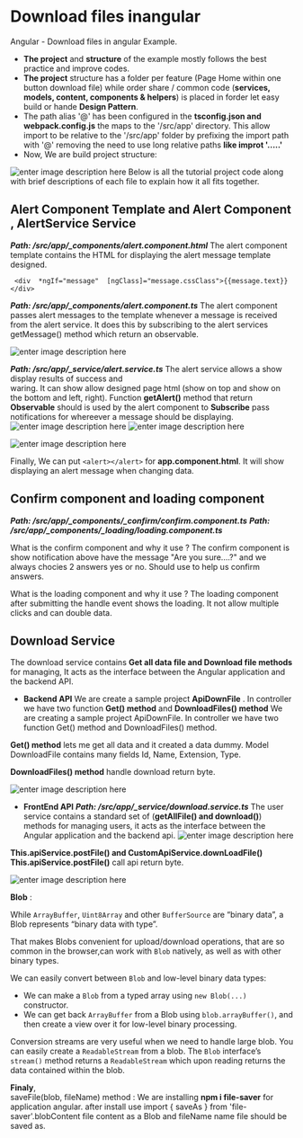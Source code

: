 

# Download files inangular
Angular - Download files in angular Example.

 - **The project** and **structure** of the example mostly follows the best practice and improve codes.
 - **The project** structure has a folder per feature (Page Home within one button download file) while order share / common code (**services, models, content, components & helpers**) is placed in forder let easy build or hande **Design Pattern**. 
 - The path alias '@' has been configured in the **tsconfig.json and webpack.config.js** the maps to the '/src/app' directory. This allow import to be relative to the '/src/app' folder  by prefixing the import path with '@' removing the need to use long relative paths **like improt '.....'**
 - Now, We are build project structure:

![enter image description here](https://lh3.googleusercontent.com/iN0zqaDD4eKGC0VZjpfRvOidsNdVljuK_y7gB7UQZv_--81qiZ-3onzP7UAJMTSy5_1B3bqKQQ4Ozl_HGe_65z_ikgxnMoZ-2osIsbIE4l-ax3at6q3uARwyY2xbdhPmTOaI-29Ys4lIPhG2L9ER9YCEheP5zcl9eaAF-MZJ8YKNpqa4NpF_-0vspf1T5f87UB8P2ZtDbcVDLXmu-hvuzPe4QAbeB-_CvTEAZEteuVdIHuSQ6UjZfLJeETdYr8ViiuMIVuPCkJA2PDlZklZgVxt62XfXIakpCSbTbHGWm3Dle6RjV2voPRhnNPLENPl45ylkExq7TlbvFDglaaREffpOvJRxbadAwuirM-mVbfFH8Os5v5hFqkUOKaTQNaV066-OK8l__bgIt8QTmCLjRid3owz5bulB3098ww4yrJecwGzInwpEnnd_ir5_9kJslAhA0ZL1qtpl5C_EU2elu8EiM2SXMri5m5f9-S2aujO76jhs2CVc6bPpmari8yr7scFMYMESPlG-37-dlAEkmlzQaP14pgBKqjP5PQ7gLj8NeaFU40PCcfpr-CmgslIxyOwN-KdYCPlVY6UaP8A0c4E1zqHzMrPmLxoYG2LJE9Yin8CALppIFDt3M1gq9oMOnziAqNH7Z3_-Np_K94yTMbTsuvz8ZHBvMH2GHb3B48nhgicgcaaGxBumo5FjJjo_XcDvGWmO50mZmmv8Af36UTGS4U7O8U0f4Z1dxTS--Uh2BpltFpxZzj0NO4dgTg=w262-h384-no?authuser=0)
Below is all the tutorial project code along with brief descriptions of each file to explain how it all fits together.
## Alert Component Template and Alert Component ,  AlertService Service
***Path: /src/app/_components/alert.component.html***
The alert component template contains the HTML for displaying the alert message template designed.

     <div  *ngIf="message"  [ngClass]="message.cssClass">{{message.text}}</div>


***Path: /src/app/_components/alert.component.ts***
The alert component passes alert messages to the template whenever a message is received from the alert service. It does this by subscribing to the alert services getMessage()  method which return an observable.
  
  ![enter image description here](https://lh3.googleusercontent.com/49O8bAZWxM0wFKtE-xtjjhfKXm31LUI9xRQUD5HHQrkO41aoV7jEnDOYwdMGvh7w4EDIOauTVtdO6F-gkC3NohIS2YZiLiG84epy0m8Hd979WK3-lZXWgDwslIN0a5l5GxYOWQKlaFHabjRGsocbdindbM05rByudPcPwFi1WMg-SdlU0o2rJRoSIJnh2Dk4IyGupvrk2SgOER7PHfYLrz0B_E_3_kB8Xpgk15togQSjbrI5EgZ-_FL-BvxPh61oHUWWqFZewfCVJe9ZKRbElM-vNNDySqJVft3YUWUyXlAXpwFmVyy5XWrIX8IypZ0tZvnHHzHNKqjQ8WDzTInqpUwT0vEKJYMAwwW-vRuTE0O4eOPeFv_9Cu7fFkfG7U0yz6bVBMGVAH8LkbL6Wpq0P9T-OUGn4_x5-F25kEyYJBE_4-8unxkIO6Qw_oOfTTEWtylllKvtPmTHpmhhuhJpJFdqPAI8tJI92LlKqi7-EDSAqRJoEuXlW3RTfd2Oe1ra-DM6a3vRT6zIC7UPqSQN2mOOJtmW3cYWu9BewSGJUygFoxsEU28XI9qs0h86qGzPPFULEECJJyKhLCJgqceCtcrdv9hEHZV-LiUpKe5TYpSVILM2gzI8D5VE4EvFAuDjPwZBidFuIwlNzIYlbSBajYUL9L6WY9kRapNn9AJdJwXc1PKeNJHiUGrZbYIoD0bDRR_ursUUvGzaGs_oAW4FKTDn507-Q4xUZMQTXVMVhamvHkxjfJgEeSahTXQJlw=w648-h384-no?authuser=0)


***Path: /src/app/_service/alert.service.ts***
The alert service allows a show display results of success and  
waring. It can show allow designed page html (show on top and show on the bottom and left, right).
Function **getAlert()** method that return **Observable** should is used by the alert component to **Subscribe** pass notifications for whereever a message should be displaying.
![enter image description here](https://lh3.googleusercontent.com/UinvE71g4TOf2i0wLlvHTdfZ1H2c1EvHC-i3C3RLowvrp9fBjHtGnTUaEzuPmDCTcR_FBiNQ2rfSSCe6282hjx8F3f9HUnDuP1tIuEKnhCmY8a4rh32jofaICB8cEvtas3PgSJZQzJkYq26svRrdLToxeYjReegRgjwyhfKp3FX3a63eokIzTRFbac5GiIAlCN6x1XB2sM6NuUWkPW_UwnDxE2mFGF6CHtS7sgxta59Fyv-CK1ypjn1nji5NS4kEE9D8UAnEaLln7Dy2jjEGg03IuQSNYsrQOAbdsAgXU5T9vmsB4XLbeiLpelimZLTt092C3GbWUydWAnqCTT1yn4YPxyIDEn2U-qeP-OrhQkZS0Ksr3GJEC4VSmoxD39C_NPWslaByApbl6X7jqwFgt-TDE2xL3igGZ9gkVtxylEUvOcNFgUYYdZzC7-zfjm3ttx2LtLt6jkXKyDtLB6qsqstLlnIZCmzOmTFH9yZe3MDYNjWtwK2lqhWmk-zXiis9guea-EfP5QLru4SbtbiyqS9adP3kkSxuKwJ7rxCJQviIjaEdCY58UUMzJ2d3No_jcnG0exzjAqwlGb8pjCKCHVtcb8YrQ0WlQqzdkTzrUuuh7389_PWoOqlUoC6OgmtFt0me1dIQBlqsyPwjF-8jWIm9Ks5hQmLLBgitiTvCwDo1EhOxIIx2Ddw_0ZXF3vu9lVm8cD9VOXoS1Ovb8oLjp9t1V35g2nfqa8XRcpxPK33ojOWp5Hx0ZuzRjGzrdw=w538-h384-no?authuser=0)
![enter image description here](https://lh3.googleusercontent.com/MpZBu593h58lMJZKwqRCJ7rMkUIgG_D-AnrVV67ppGR2sRTQie5D6lCR2toHVAcK1KA8BxlFUZlWMiD1_obyrzdR0UUmiHvq5Y3vbSKtkGYtRd-piuJFPedAPlQd7lxpsKUTSsYyJN7W5v5-5bNs2TuTDnUX_o5nFQSSAUZeLoku1cLR1jqjhAlaLTo1CWFOyrAeawSnG678c2T-lBejgWzm718w5CXmvAXyZaPUeKhnb1GBrdfqHP6FxCztNrjU9d1cDuJ3DnTEg8aOQFvGK35hOUNs-zU-Dl853A7-fSugot9ldG9oJh7gqpI1n1-LotNI4vszkPX8sNpya7yYjd6iXrrRf88baou6B7nIS3w_RuzJBUw3TxVzzOreo61pLEyhLaGIWvca1J0-WP81cI7OlK5JID4sQvnddoSys1BfpsJJ-fc_K-3Tnhh7FY8l2GiYy_QVbZzeL2WiLRUUE6aqmojU_vpeid0D-48AQ-t3QrJAngsI5hFCleFwyljXvZRmt6PZm35CSqwk3l4vtcGf7bICZK6r-GjAzBOCyfqbGay55q6ToMdqB3ecLPhWch4AkrwZ3Y8XiruRg6mZP_cFLVggTGiPJ4W_LLvADhxNPiIka7Pu0oaT_A3ECRoFlCQ8r8W2o7JOPG9Ns7nZliGRctgNrES0tyTBhswwGxOTTYJzcTuNjw7_XIswLS7MEy_Dg-GmANTUlMq678dqXowuBPDmW_UC6eixeJXfjyvtvGh3SyELMTlCZhUZoQ=w576-h384-no?authuser=0)

![enter image description here](https://lh3.googleusercontent.com/Hka_vxySq7fnEbKAwxtKSfe8CoYCCnI1m6yU0XuXI5lUKd0Csr4P1h6xBoVtjy4PCt53B3GEIZSl85IoANfSiPWnWhAHomDiMD31GhPg6Gh2aIk_NSy1BtPEw6A4Ug8LAlp-psH3Z2l5nj0QLXSJO8WH0D7oGYE84oEkNoKlFAapYXvnMF1-W5Ym0JODkphywHpq2w4sCuMqYVUmrm246qKQ52jDzwDgbFUxw5tzMTFRW5Ospfd-LowE0wIJkNu8zDAlw5g7pE1K0aFYhdc2D-yEihmjel-ThMpJSfSKz93cjGyEPRcWLCemG8OyF1wI0FziS-xKYUT28bcqI7sY0sDigmIxvdgSJHbN8xA8pnxzERRRaMTfMLoHN_r-oorIjnil56e7XuCfN2RVAvwFLOel7kqLSUAjkmPe4Vq2BYet3jcdd4xrh1T1cJk9CH9bttNWYWVbEjtt9Ixv5ac8q_5hOCQC65nk8tmc8sNRwQoxZVy6Z7Gn0TZvo4d7ZxvM5SknpPtRpZ5vkp3IlkVC1qoAEvXpMs1Pzlniiu5jYKgHZQgjP8SlrRKKNM02MUZf6muB5hisoaYmQ5Zq75Ju0PFQUq80uHAjsJOrkyAeBBOeJoOBHt6VT9PArkUlaI26A9I7ZHwsgUe3EximxpFj1fDYBnMaXxX_4bMQ3SWF_7hlMlRYjnzXI5cME4KnUlj7QU7u1le382fqn2iM9XTR_6coFlyetzFSNwr4bacJ2vb7wz6T8FVuaVT7LM75Sw=w818-h300-no?authuser=0)

Finally, We can put  `<alert></alert>`  for **app.component.html**. It will show displaying an alert message when changing data.

## Confirm component and loading component
_**Path: /src/app/_components/_confirm/confirm.component.ts**_
_**Path: /src/app/_components/_loading/loading.component.ts**_


What is the confirm component and why it use ?
The confirm component is show notification above have the message "Are you sure....?" and we always chocies 2 answers yes or no. Should use to help us confirm answers.

What is the loading component and why it use ?
The loading component after submitting the handle event shows the loading. It not allow multiple clicks and can double data. 


## Download Service

The download service contains  **Get all data file and Download file methods** for managing, It acts as the interface between the Angular application and the backend API.

 - **Backend API**
We are create a sample project **ApiDownFile** . In controller we have two function **Get() method** and **DownloadFiles() method** 
We are creating a sample project ApiDownFile. In controller we have two function Get() method and DownloadFiles() method.

**Get() method** lets me get all data and it created a data dummy. Model DownloadFile contains many fields Id, Name, Extension, Type.

**DownloadFiles() method** handle download return byte.

![enter image description here](https://lh3.googleusercontent.com/T7S-SuGwg3B5NdZF2S3c8TPPyGUgEvkHb1y9D3kwga4M0X-5A-NG9XSRrjJYeYnlo-5yIwG2OGHZPdM3U4ShM4TYVzFX9ti0YUcZ1YlzD-zXcponltMh_lwc4uVB3jqDEW9L4JCKCZW7OiDp5k3kYZs7Sw48l1IzODWiG66UIUpxT1P07_XoKshMTmuhS6hCvMuTJh9Ycrqk2pk_qVH9HzUqdDVb_3iZt0uywYCNizZXDq5l6gwIeS49OQuPn9FKMe1mMnBoC9kEipfBT-aEt_tdH_bRPviWrYNZOnhj7H0EJJBvWZSYqrnaIKs3-LJrnti6dLsUEEpzBrcetXajk-LVmmQaofO7fvS7oMxHH_rcpH7gwWeDsa_BacUhfh4G_qPS0Op3raALZmkB-Pj5Ah6P8EVyp1S9lX82oez-OV3fCyKMl5uUluggoyARQzBNhT-fKGWO4ZUzWKjc4lR9G0A6d0D74S6jqCL2l4tze62v0a6gu6j5c0AyYz3kfhDH7pmAw0m3mSZRGIlENom-Luwqdkz5RZb7DIOMWWmju4kQR5kPI7-UqRsq1zfic10ZOj_sx6jYDvNMrt9go56aVxYwdTJHYfA-O9XgsRKC9W61yNX0SxRP_PgrBvKaqetCQzu21nGc5wcB8RTD4xFi0DwxGKfYf6sNNvsZR0aDXQghgz8FNtToX7OYWpoaLbxgt71TTMDX42mU3FQFP3owJXtrG9yJeKQBLYEkdKZ7c-TLNTcb5SRC1DGMsgrZuw=w836-h384-no?authuser=0)

 - **FrontEnd API**
***Path: /src/app/_service/download.service.ts***
The user service contains a standard set of (**getAllFile() and download()**) methods for managing users, it acts as the interface between the Angular application and the backend api.
![enter image description here](https://lh3.googleusercontent.com/yRiLw7pqEvLvC22r6Ou4IUmSs_BGYllmxajoiNHWJQ99Sb_iQ0qeKwesuMn_KhZVrBEahEfIdysoqpSfWYN8hQN2vkqiKHgxWRw70CcodKhp5FAAbCASY_1NdsED_ScC2U0YgOWVT9sE-OCVIabzCA5A9R4hi4OnEc9xtqHBVfmRo5l8tmSusmzbEM_CsSkxlAlQZmy6fyS-_PmpRVP0FYJsfkToy_aJrM8fwxCkGewyxaCoayYQT-DTpI0pZG36ZfNw-3M-2VB-pwRi2norjvIj1G0xH6uC3UnbWvD2fhaJXMKdJPnoNI6mmgLBpqnXwIiDIJjzrfH6Xx4eJP_QVG6HVfs7CQDScaBsgtB_X8Vl5phkrdKBo6-hL_SIg6O_r56RGw-hec7Dex4mWs9bUZqeOGsT3B0DEv0tdeuG7ms78qheEiYsRapMvbxhxz12gRDGNbcfkMYlC3k8eCcklmb0DG00jcVjeyjG2W-Zv_WCu2iEMogYaQMx7HvSSkwUVVB2IjalMLHpNdkSCrYsfmQFV4p4BkHRpKY2auERNw5dobAFGInM36lhesOq2xG5h7zSQyrqvKpN5EGQiJiJTwChYgK3CiZGhxXdi1pe1AOinS0I5flNtByIz_4uiA30KoH_M4MOwqaP8G-mPkWo7xHZsLOs8Kfga6lbi10esbsVOIYKf0sNJW55QIqRfV-_IVoY1tcbhVg5moHyxTeCttdog4ST5zwX2Q-QqGF9KwS8DZBnAGSG3pALsfGdxw=w582-h386-no?authuser=0)

**This.apiService.postFile() and CustomApiService.downLoadFile()** 
**This.apiService.postFile()** call api return byte.

![enter image description here](https://lh3.googleusercontent.com/Qq0fpYm2A_vK735RorY77kmtwHnABkgW6XuR6mYPQOGE_qC-de6KIK2lpr6r295tU7_Mz6O2YNGXpCrJQlUkte4k3Qs13pFALriEzJPozz6K0rUEoOlJ23gAkIHH2YjryDKr7-Y-vCMe1zzYytOjzEadSlXhkfez6Ka6lNH7iboOiG7WK7NxCLOs_KcNFZUO1eEw6JWPFC3-oC9V6jNqVx179x0CqvgwF3Bx1b39Yzpt-Mc83g7bguK2ZR0W7LNcJ1rz1b0h4ZEKh51LinVvPZWFKFBpV9oDUKoDjLY6b_7OI3CcVlZeMUX2XhfwvwgpDQa3WHgstPdwUpURGa0F3vtu5tIYMLu_kLtOqXdJwKaqR7FPqpO_Dk-1pdHD9zGygzIiAmr5DE5JvvjCWyWijCu2Z56H2CgiuKnjOs-5wJcpQ4HOSubzWQ4-UtFs5csuCEqHU6BWCsXKRDr-E-GFajEHU6pHPnSXJ3PjvtU30opQ5tLVHj0nCK-aPPswPL_PZsFgMgQfqj5w3Uz3zWE71iQ7sxINGc2JruWBBYZrWz_6clkbJRVbX7xkqz5gNtZZixPHoueotacXoy0zYezXVUwzwFw6t6BhIZW-qQTN6uJmPksNZbcv3xl1UIfU1TZTy5e_RlD98ongBO94k3I-WzLb89lmLx_GQMVDl8ApLHeDqNdrjYF2L8Jt-jLlptLJR7iysLTeg5ilJRurivf5IGq5jW75FfClIO-kfMk_KU1ulKNkUUeBawpyCpt0cg=w540-h384-no?authuser=0)

**Blob** :

While  `ArrayBuffer`,  `Uint8Array`  and other  `BufferSource`  are “binary data”, a  Blob represents “binary data with type”.

That makes Blobs convenient for upload/download operations, that are so common in the browser,can work with  `Blob`  natively, as well as with other binary types.

We can easily convert between  `Blob`  and low-level binary data types:

-   We can make a  `Blob`  from a typed array using  `new Blob(...)`  constructor.
-   We can get back  `ArrayBuffer`  from a Blob using  `blob.arrayBuffer()`, and then create a view over it for low-level binary processing.

Conversion streams are very useful when we need to handle large blob. You can easily create a  `ReadableStream`  from a blob. The  `Blob`  interface’s  `stream()`  method returns a  `ReadableStream`  which upon reading returns the data contained within the blob.

**Finaly**,  
saveFile(blob, fileName) method : We are installing **npm i file-saver** for application angular. after install use  import { saveAs } from 'file-saver'.blobContent file content as a Blob and fileName name file should be saved as.


